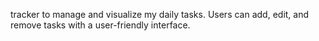 tracker to manage and visualize my daily tasks. Users can add, edit, and remove tasks with a user-friendly interface.
